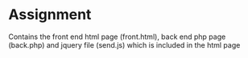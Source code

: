# Assignment
Contains the front end html page (front.html), back end php page (back.php) and jquery file (send.js) which is included in the html page
